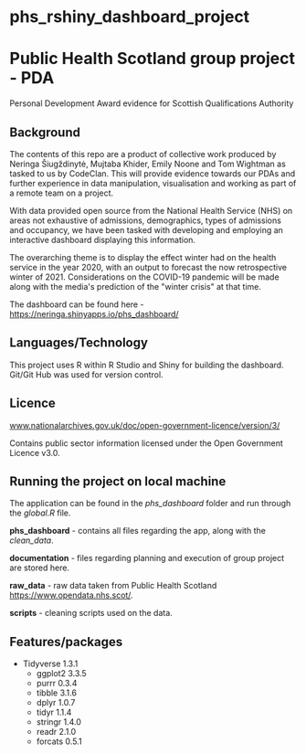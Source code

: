 # phs_rshiny_dashboard_project

# Public Health Scotland group project - PDA

Personal Development Award evidence for Scottish Qualifications Authority

## Background

The contents of this repo are a product of collective work produced by Neringa Šiugždinytė, Mujtaba Khider, Emily Noone and Tom Wightman as tasked to us by CodeClan. This will provide evidence towards our PDAs and further experience in data manipulation, visualisation and working as part of a remote team on a project.

With data provided open source from the National Health Service (NHS) on areas not exhaustive of admissions, demographics, types of admissions and occupancy, we have been tasked with developing and employing an interactive dashboard displaying this information. 

The overarching theme is to display the effect winter had on the health service in the year 2020, with an output to forecast the now retrospective winter of 2021. Considerations on the COVID-19 pandemic will be made along with the media's prediction of the "winter crisis" at that time.

The dashboard can be found here - https://neringa.shinyapps.io/phs_dashboard/

## Languages/Technology 

This project uses R within R Studio and Shiny for building the dashboard. Git/Git Hub was used for version control.

## Licence

www.nationalarchives.gov.uk/doc/open-government-licence/version/3/

Contains public sector information licensed under the Open Government Licence v3.0.

## Running the project on local machine

The application can be found in the *phs_dashboard* folder and run through the *global.R* file.

**phs_dashboard** - contains all files regarding the app, along with the *clean_data*.

**documentation** - files regarding planning and execution of group project are stored here.

**raw_data** - raw data taken from Public Health Scotland https://www.opendata.nhs.scot/.

**scripts** - cleaning scripts used on the data.

## Features/packages

* Tidyverse 1.3.1
    * ggplot2 3.3.5
    * purrr   0.3.4
    * tibble  3.1.6   
    * dplyr   1.0.7
    * tidyr   1.1.4     
    * stringr 1.4.0
    * readr   2.1.0     
    * forcats 0.5.1
